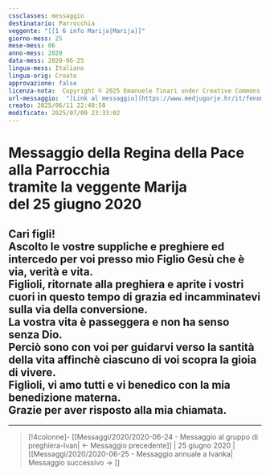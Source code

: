 ```yaml
---
cssclasses: messaggio
destinatario: Parrocchia
veggente: "[[1 6 info Marija|Marija]]"
giorno-mess: 25
mese-mess: 06
anno-mess: 2020
data-mess: 2020-06-25
lingua-mess: Italiano
lingua-orig: Croato
approvazione: false
licenza-nota:  Copyright © 2025 Emanuele Tinari under Creative Commons BY-NC-SA 4.0 https://creativecommons.org/licenses/by-nc-sa/4.0/
url-messaggio:  "[Link al messaggio](https://www.medjugorje.hr/it/fenomeno-di-medjugorje/messaggi-della-madonna/?datum=2020-6-25)"
creato: 2025/06/11 22:40:50
modificato: 2025/07/09 23:33:02
---
```


# Messaggio della Regina della Pace<br>alla Parrocchia<br>tramite la veggente Marija<br>del 25 giugno 2020

## Cari figli!<br>Ascolto le vostre suppliche e preghiere ed intercedo per voi presso mio Figlio Gesù che è via, verità e vita.<br>Figlioli, ritornate alla preghiera e aprite i vostri cuori in questo tempo di grazia ed incamminatevi sulla via della conversione.<br>La vostra vita è passeggera e non ha senso senza Dio.<br>Perciò sono con voi per guidarvi verso la santità della vita affinchè ciascuno di voi scopra la gioia di vivere.<br>Figlioli, vi amo tutti e vi benedico con la mia benedizione materna.<br>Grazie per aver risposto alla mia chiamata.

***

> [!4colonne]- [[Messaggi/2020/2020-06-24 - Messaggio al gruppo di preghiera-Ivan| ← Messaggio precedente]] | 25 giugno 2020 | [[Messaggi/2020/2020-06-25 - Messaggio annuale a Ivanka| Messaggio successivo → ]]
